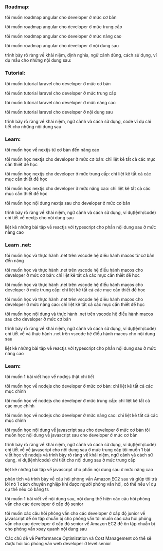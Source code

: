 ### Roadmap:

tôi muốn roadmap angular cho developer ở mức cơ bản

tôi muốn roadmap angular cho developer ở mức trung cấp

tôi muốn roadmap angular cho developer ở mức nâng cao

tôi muốn roadmap angular cho developer ở nội dung sau

trình bày rõ ràng về khải niệm, định nghĩa, ngữ cảnh dùng, cách sử dụng, ví dụ mẫu cho những nội dung sau:

### Tutorial:

tôi muốn tutorial laravel cho developer ở mức cơ bản

tôi muốn tutorial laravel cho developer ở mức trung cấp

tôi muốn tutorial laravel cho developer ở mức nâng cao

tôi muốn tutorial laravel cho developer ở nội dung sau

trình bày rõ ràng về khái niệm, ngữ cảnh và cách sử dụng, code ví dụ chi tiết cho những nội dung sau

### Learn:

tôi muốn học về nextjs từ cơ bản đến nâng cao

tôi muốn học nextjs cho developer ở mức cơ bản: chỉ liệt kê tất cả các mục cần thiết để học

tôi muốn học nextjs cho developer ở mức trung cấp: chỉ liệt kê tất cả các mục cần thiết để học

tôi muốn học nextjs cho developer ở mức nâng cao: chỉ liệt kê tất cả các mục cần thiết để học

tôi muốn học nội dung nextjs sau cho developer ở mức cơ bản

trình bày rõ ràng về khái niệm, ngữ cảnh và cách sử dụng, ví dụ(lệnh/code) chi tiết về nextjs cho nội dung sau

liệt kê những bài tập về reactjs với typescript cho phần nội dung sau ở mức nâng cao

### Learn .net:

tôi muốn học và thực hành .net trên vscode hệ điều hành macos từ cơ bản đến nâng

tôi muốn học và thực hành .net trên vscode hệ điều hành macos cho developer ở mức cơ bản: chỉ liệt kê tất cả các mục cần thiết để học

tôi muốn học và thực hành .net trên vscode hệ điều hành macos cho developer ở mức trung cấp: chỉ liệt kê tất cả các mục cần thiết để học

tôi muốn học và thực hành .net trên vscode hệ điều hành macos cho developer ở mức nâng cao: chỉ liệt kê tất cả các mục cần thiết để học

tôi muốn học nội dung và thực hành .net trên vscode hệ điều hành macos sau cho developer ở mức cơ bản

trình bày rõ ràng về khái niệm, ngữ cảnh và cách sử dụng, ví dụ(lệnh/code) chi tiết về và thực hành .net trên vscode hệ điều hành macos cho nội dung sau

liệt kê những bài tập về reactjs với typescript cho phần nội dung sau ở mức nâng cao

### Learn:

tôi muốn 1 bài viết học về nodejs thật chi tiết

tôi muốn học về nodejs cho developer ở mức cơ bản: chỉ liệt kê tất cả các mục chính

tôi muốn học về nodejs cho developer ở mức trung cấp: chỉ liệt kê tất cả các mục chính

tôi muốn học về nodejs cho developer ở mức nâng cao: chỉ liệt kê tất cả các mục chính

tôi muốn học nội dung về javascript sau cho developer ở mức cơ bản
tôi muốn học nội dung về javascript sau cho developer ở mức cơ bản

trình bày rõ ràng về khái niệm, ngữ cảnh và cách sử dụng, ví dụ(lệnh/code) chi tiết về về javascript cho nội dung sau ở mức trung cấp
tôi muốn 1 bài viết học về nodejs và trình bày rõ ràng về khái niệm, ngữ cảnh và cách sử dụng, ví dụ(lệnh/code) chi tiết cho nội dung sau ở mức trung cấp

liệt kê những bài tập về javascript cho phần nội dung sau ở mức nâng cao

phân tích và trình bày về câu hỏi phỏng vấn Amazon EC2 sau và giúp tôi trả lời nó 1 cách chuyên nghiệp khi được người phỏng vấn hỏi, có thể nêu ví dụ cụ thể nếu có bằng ts

tôi muốn 1 bài viết về nội dung sau, nội dung thể hiện các câu hỏi phỏng vấn cho các developer ở cấp độ senior

tôi muốn các câu hỏi phỏng vấn cho các developer ở cấp độ junior về javascript để ôn tập chuẩn bị cho phỏng vấn
tôi muốn các câu hỏi phỏng vấn cho các developer ở cấp độ senior về Amazon EC2 để ôn tập chuẩn bị cho phỏng vấn xoay quanh nội dung sau


Các chủ đề về Performance Optimization và Cost Management có thể sẽ được hỏi lúc phỏng vấn web developer ở level senior

